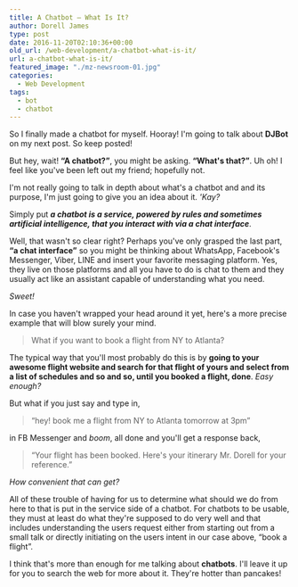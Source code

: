 ```yaml
---
title: A Chatbot – What Is It?
author: Dorell James
type: post
date: 2016-11-20T02:10:36+00:00
old_url: /web-development/a-chatbot-what-is-it/
url: a-chatbot-what-is-it/
featured_image: "./mz-newsroom-01.jpg"
categories:
  - Web Development
tags:
  - bot
  - chatbot
---
```


So I finally made a chatbot for myself. Hooray! I'm going to talk about **DJBot** on my next post. So keep posted! <span class="wp-font-emots-emo-happy"></span>

But hey, wait! **&#8220;A chatbot?&#8221;**, you might be asking. **&#8220;What's that?&#8221;**. Uh oh! I feel like you've been left out my friend; hopefully not.

I'm not really going to talk in depth about what's a chatbot and and its purpose, I'm just going to give you an idea about it. _'Kay?_

Simply put **_a chatbot is a service, powered by rules and sometimes artificial intelligence, that you interact with via a chat interface_**.

Well, that wasn't so clear right? Perhaps you've only grasped the last part, **&#8220;a chat interface&#8221;** so you might be thinking about WhatsApp, Facebook's Messenger, Viber, LINE and insert your favorite messaging platform. Yes, they live on those platforms and all you have to do is chat to them and they usually act like an assistant capable of understanding what you need.

_Sweet! <span class="wp-font-emots-heart"></span>_

In case you haven't wrapped your head around it yet, here's a more precise example that will blow surely your mind.

> What if you want to book a flight from NY to Atlanta?

The typical way that you'll most probably do this is by **going to your awesome flight website and search for that flight of yours and select from a list of schedules and so and so, until you booked a flight, done**. _Easy enough?_

But what if you just say and type in,

> &#8220;hey! book me a flight from NY to Atlanta tomorrow at 3pm&#8221;

in FB Messenger and _boom_, all done and you'll get a response back,

> &#8220;Your flight has been booked. Here's your itinerary Mr. Dorell for your reference.&#8221;

_How convenient that can get? <span class="wp-font-emots-emo-happy"></span>_

All of these trouble of having for us to determine what should we do from here to that is put in the service side of a chatbot. For chatbots to be usable, they must at least do what they're supposed to do very well and that includes understanding the users request either from starting out from a small talk or directly initiating on the users intent in our case above, &#8220;book a flight&#8221;.

I think that's more than enough for me talking about **chatbots**. I'll leave it up for you to search the web for more about it. They're hotter than pancakes! <span class="wp-font-emots-emo-happy"></span>
